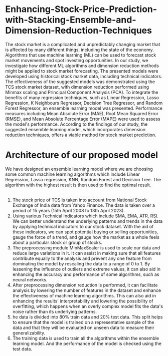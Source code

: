 # Enhancing-Stock-Price-Prediction-with-Stacking-Ensemble-and-Dimension-Reduction-Techniques
The stock market is a complicated and unpredictably changing market that is affected by many different things, including the state of the economy. Algorithms that use machine learning (ML) can be used to forecast stock market movements and spot investing opportunities. In our study, we investigate how different ML algorithms and dimension reduction methods might be applied to stock market forecasting. The presented models were developed using historical stock market data, including technical indicators. The effectiveness of the suggested models was demonstrated using the TCS stock market dataset, with dimension reduction performed using Minmax scaling and Principal Component Analysis (PCA). To integrate the benefits of many regression techniques, such as Linear Regression, Lasso Regression, K Neighbours Regressor, Decision Tree Regressor, and Random Forest Regressor, an ensemble learning model was presented. Performance measures including Mean Absolute Error (MAE), Root Mean Squared Error (RMSE), and Mean Absolute Percentage Error (MAPE) were used to assess the model's performance. According to the findings of our study, the suggested ensemble learning model, which incorporates dimension reduction techniques, offers a viable method for stock market prediction.
<h1>Architecture of our proposed model</h1>
We have designed an ensemble learning model where we are choosing some common machine learning algorithms which include Linear Regression, Lasso regression, KNN, Random Forest and Decision Tree. The algorithm with the highest result is then used to find the optimal result.<br><br>   
<ol>
  <li>The stock price of TCS is taken into account from National Stock Exchange of India data from Yahoo Finance. The data is taken over a period of 15 years (15th April 2008 to 13th April 2023).</li>
  <li>Using various Technical Indicators which include SMA, EMA, ATR, RSI. We can better understand the underlying patterns and trends in the data by applying technical indicators to our stock dataset. With the aid of these indicators, we can spot potential buying or selling opportunities, gauge the force of a trend, and gauge how the market as a whole feels about a particular stock or group of stocks.</li>
  <li>The preprocessing module MinMaxScaler is used to scale our data and reduce large variations in it. It can assist in making sure that all features contribute equally to the analysis and prevent any one feature from dominating the model by rescaling the data to a range of 0 to 1. By lessening the influence of outliers and extreme values, it can also aid in enhancing the accuracy and performance of some algorithms, such as neural networks.</li>
  <li>After preprocessing dimension reduction is performed, it can facilitate analysis by lowering the number of features in the dataset and enhance the effectiveness of machine learning algorithms. This can also aid in enhancing the results' interpretability and lowering the possibility of overfitting, which happens when an overly complex model fits the data's noise rather than its underlying patterns.</li>
  <li>he data is divided into 80% train data and 20% test data. This split helps to ensure that the model is trained on a representative sample of the data and that they will be evaluated on unseen data to measure their generalizability.</li>
  <li>The training data is used to train all the algorithms within the ensemble learning model. And the performance of the model is checked using the test data.</li>
</ol>
